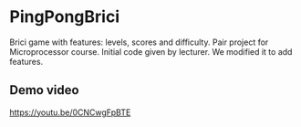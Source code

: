 # PingPongBrici
Brici game with features: levels, scores and difficulty. Pair project for Microprocessor course. Initial code given by lecturer. We modified it to add features.

## Demo video
https://youtu.be/0CNCwgFpBTE

